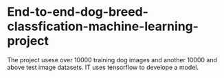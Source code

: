 # End-to-end-dog-breed-classfication-machine-learning-project
The project usese over 10000 training dog images and another 10000 and above test image datasets.
IT uses tensorflow to develope a model.
